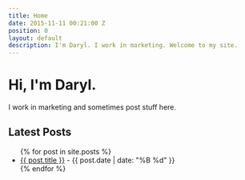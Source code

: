 ```yaml
---
title: Home
date: 2015-11-11 00:21:00 Z
position: 0
layout: default
description: I'm Daryl. I work in marketing. Welcome to my site.
---
```


# Hi, I'm Daryl.

I work in marketing and sometimes post stuff here.


<div class="latest-posts">
  <h2>Latest Posts</h2>
  <ul class="archive-posts">
  {% for post in site.posts %}
    <li>
      <a href="{{ post.url }}">{{ post.title }}</a> - <time datetime="{{ post.date | date_to_xmlschema }}" itemprop="datePublished">{{ post.date | date: "%B %d" }}</time>
    </li>
  {% endfor %}
  </ul>
</div>
